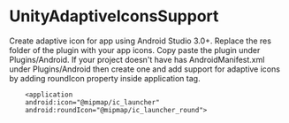 # UnityAdaptiveIconsSupport
Create adaptive icon for app using Android Studio 3.0+.
Replace the res folder of the plugin with your app icons.
Copy paste the plugin under Plugins/Android.
If your project doesn't have has AndroidManifest.xml under Plugins/Android then create one and add support for adaptive icons by adding roundIcon property inside application tag.

        <application
        android:icon="@mipmap/ic_launcher"
        android:roundIcon="@mipmap/ic_launcher_round">
